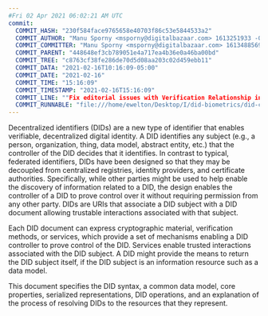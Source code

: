 ```yaml
---
#Fri 02 Apr 2021 06:02:21 AM UTC
commit:
  COMMIT_HASH: "230f584face9765658e40703f86c53e5844533a2"
  COMMIT_AUTHOR: "Manu Sporny <msporny@digitalbazaar.com> 1613251933 -0500"
  COMMIT_COMMITTER: "Manu Sporny <msporny@digitalbazaar.com> 1613488569 -0500"
  COMMIT_PARENT: "448648ef3cb789051e4a717ea4b36e0a46ba00bd"
  COMMIT_TREE: "c8763cf38fe286de70d5d08aa203c02d459ebb11"
  COMMIT_DATA: "2021-02-16T10:16:09-05:00"
  COMMIT_DATE: "2021-02-16"
  COMMIT_TIME: "15:16:09"
  COMMIT_TIMESTAMP: "2021-02-16T15:16:09"
  COMMIT_LINE: ""Fix editorial issues with Verification Relationship intro section."
  COMMIT_RUNNABLE: "file:///home/ewelton/Desktop/I/did-biometrics/did-core-dataset/analysis/gitinfo/230f584face9765658e40703f86c53e5844533a2/snapshot/index.html"
---
```


<section id="abstract">
<p>
<a>Decentralized identifiers</a> (DIDs) are a new type of identifier that
enables verifiable, decentralized digital identity. A <a>DID</a> identifies any
subject (e.g., a person, organization, thing, data model, abstract entity, etc.)
that the controller of the <a>DID</a> decides that it identifies. In contrast to
typical, federated identifiers, <a>DIDs</a> have been designed so that they may
be decoupled from centralized registries, identity providers, and certificate
authorities. Specifically, while other parties might be used to help enable the
discovery of information related to a <a>DID</a>, the design enables the
controller of a <a>DID</a> to prove control over it without requiring permission
from any other party. <a>DIDs</a> are <a>URIs</a> that associate a <a>DID
subject</a> with a <a>DID document</a> allowing trustable interactions
associated with that subject.
    </p>
<p>
Each <a>DID document</a> can express cryptographic material, <a>verification
methods</a>, or <a>services</a>, which provide a set of mechanisms enabling a
<a>DID controller</a> to prove control of the <a>DID</a>. <a>Services</a> enable
trusted interactions associated with the <a>DID subject</a>. A <a>DID</a> might
provide the means to return the <a>DID subject</a> itself, if the <a>DID
subject</a> is an information resource such as a data model.
    </p>
<p>
This document specifies the DID syntax, a common data model, core properties,
serialized representations, DID operations, and an explanation of the process
of resolving DIDs to the resources that they represent.
    </p>
</section>
